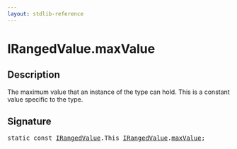 ```yaml
---
layout: stdlib-reference
---
```


# IRangedValue.maxValue

## Description

The maximum value that an instance of the type can hold.
This is a constant value specific to the type.


## Signature
<pre>
<span class='code_keyword'>static</span> <span class='code_keyword'>const</span> <a href="../interfaces/irangedvalue-017/index" class="code_type">IRangedValue</a>.<span class="code_keyword">This</span> <a href="../interfaces/irangedvalue-017/index" class="code_type">IRangedValue</a>.<a href="maxvalue-3" class="code_var">maxValue</a>;
</pre>

